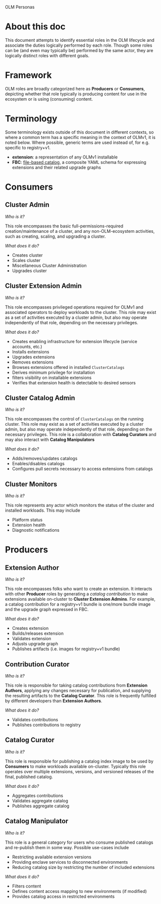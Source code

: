 OLM Personas

# About this doc
This document attempts to identify essential roles in the OLM lifecycle and associate the duties logically performed by each role. Though some roles can be (and even may typically be) performed by the same actor, they are logically distinct roles with different goals.

# Framework
OLM roles are broadly categorized here as **Producers** or **Consumers**, depicting whether that role typically is producing content for use in the ecosystem or is using (consuming) content. 

# Terminology
Some terminology exists outside of this document in different contexts, so where a common term has a specific meaning in the context of OLMv1, it is noted below.  Where possible, generic terms are used instead of, for e.g. specific to registry+v1.
- **extension**:  a representation of any OLMv1 installable
- **FBC**: [file-based catalog](https://olm.operatorframework.io/docs/reference/file-based-catalogs/), a composite YAML schema for expressing extensions and their related upgrade graphs


# Consumers
## Cluster Admin
*Who is it?*

This role encompasses the basic full-permissions-required creation/maintenance of a cluster, and any non-OLM-ecosystem activities, such as creating, scaling, and upgrading a cluster.

*What does it do?*

- Creates cluster
- Scales cluster
- Miscellaneous Cluster Administration
- Upgrades cluster

## Cluster Extension Admin
*Who is it?*

This role encompasses privileged operations required for OLMv1 and associated operators to deploy workloads to the cluster. This role may exist as a set of activities executed by a cluster admin, but also may operate independently of that role, depending on the necessary privileges.

*What does it do?*

- Creates enabling infrastructure for extension lifecycle (service accounts, etc.)
- Installs extensions
- Upgrades extensions
- Removes extensions
- Browses extensions offered in installed `ClusterCatalogs`
- Derives minimum privilege for installation
- filters visibility on installable extensions
- Verifies that extension health is detectable to desired sensors

## Cluster Catalog Admin
*Who is it?*

This role encompasses the control of `ClusterCatalogs` on the running cluster.  This role may exist as a set of activities executed by a cluster admin, but also may operate independently of that role, depending on the necessary privileges.  This role is a collaboration with **Catalog Curators** and may also interact with **Catalog Manipulators**

*What does it do?*

- Adds/removes/updates catalogs
- Enables/disables catalogs
- Configures pull secrets necessary to access extensions from catalogs

## Cluster Monitors
*Who is it?*

This role represents any actor which monitors the status of the cluster and installed workloads.  This may include
- Platform status
- Extension health
- Diagnostic notifications


# Producers
## Extension Author
*Who is it?*

This role encompasses folks who want to create an extension.  It interacts with other **Producer** roles by generating a _catalog contribution_ to make extensions available on-cluster to **Cluster Extension Admins**. For example, a catalog contribution for a registry+v1 bundle is one/more bundle image and the upgrade graph expressed in FBC.

*What does it do?*
- Creates extension
- Builds/releases extension
- Validates extension
- Adjusts upgrade graph
- Publishes artifacts (i.e. images for registry+v1 bundle)

## Contribution Curator
*Who is it?*

This role is responsible for taking catalog contributions from **Extension Authors**, applying any changes necessary for publication, and supplying the resulting artifacts to the **Catalog Curator**. This role is frequently fulfilled by different developers than **Extension Authors**. 

*What does it do?*
- Validates contributions
- Publishes contributions to registry

## Catalog Curator
*Who is it?*

This role is responsible for publishing a catalog index image to be used by **Consumers** to make workloads available on-cluster.  Typically this role operates over multiple extensions, versions, and versioned releases of the final, published catalog. 

*What does it do?*
- Aggregates contributions
- Validates aggregate catalog
- Publishes aggregate catalog

## Catalog Manipulator
*Who is it?*

This role is a general category for users who consume published catalogs and re-publish them in some way.  Possible use-cases include
- Restricting available extension versions
- Providing enclave services to disconnected environments
- Reducing catalog size by restricting the number of included extensions

*What does it do?*
- Filters content
- Defines content access mapping to new environments (if modified)
- Provides catalog access in restricted environments



